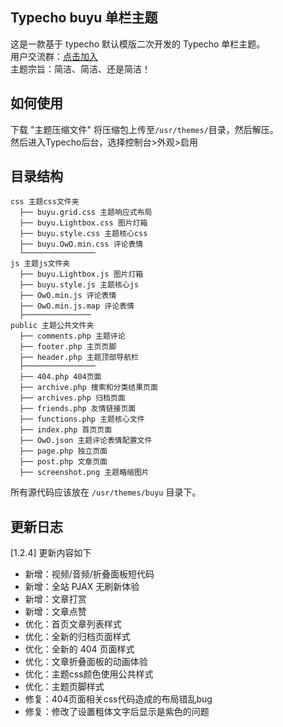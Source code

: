 ## Typecho **buyu** 单栏主题

这是一款基于 typecho 默认模版二次开发的 Typecho 单栏主题。<br>
用户交流群：[点击加入](https://qm.qq.com/q/PVln74J0UU)<br>
主题宗旨：简洁、简洁、还是简洁！

## 如何使用

下载 "主题压缩文件" 将压缩包上传至`/usr/themes/`目录，然后解压。<br>
然后进入Typecho后台，选择控制台>外观>启用

## 目录结构

```
css 主题css文件夹
  ├── buyu.grid.css 主题响应式布局
  ├── buyu.Lightbox.css 图片灯箱
  ├── buyu.style.css 主题核心css
  ├── buyu.OwO.min.css 评论表情
  └────────────────
js 主题js文件夹
  ├── buyu.Lightbox.js 图片灯箱
  ├── buyu.style.js 主题核心js
  ├── OwO.min.js 评论表情
  ├── OwO.min.js.map 评论表情
  ├───────────────
public 主题公共文件夹
  ├── comments.php 主题评论
  ├── footer.php 主页页脚
  ├── header.php 主题顶部导航栏
  ├────────────────
  ├── 404.php 404页面
  ├── archive.php 搜索和分类结果页面
  ├── archives.php 归档页面
  ├── friends.php 友情链接页面
  ├── functions.php 主题核心文件
  ├── index.php 首页页面
  ├── OwO.json 主题评论表情配置文件
  ├── page.php 独立页面
  ├── post.php 文章页面
  ├── screenshot.png 主题略缩图片
```

所有源代码应该放在 `/usr/themes/buyu` 目录下。

## 更新日志
[1.2.4] 更新内容如下
- 新增：视频/音频/折叠面板短代码
- 新增：全站 PJAX 无刷新体验
- 新增：文章打赏
- 新增：文章点赞
- 优化：首页文章列表样式
- 优化：全新的归档页面样式
- 优化：全新的 404 页面样式
- 优化：文章折叠面板的动画体验
- 优化：主题css颜色使用公共样式
- 优化：主题页脚样式
- 修复：404页面相关css代码造成的布局错乱bug
- 修复：修改了设置粗体文字后显示是紫色的问题